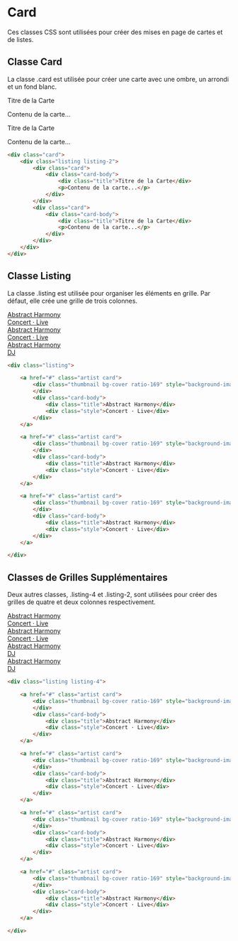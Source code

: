 # Card

Ces classes CSS sont utilisées pour créer des mises en page de cartes et de listes.

## Classe Card

La classe .card est utilisée pour créer une carte avec une ombre, un arrondi et un fond blanc.

<div className="html-preview">
    <div className="listing listing-2">
        <div className="card">
            <div className="card-body">
                <div className="title">Titre de la Carte</div>
                <p>Contenu de la carte...</p>
            </div>
        </div>
        <div className="card">
            <div className="card-body">
                <div className="title">Titre de la Carte</div>
                <p>Contenu de la carte...</p>
            </div>
        </div>
    </div>
</div>

```html title="HTML"
<div class="card">
    <div class="listing listing-2">
        <div class="card">
            <div class="card-body">
                <div class="title">Titre de la Carte</div>
                <p>Contenu de la carte...</p>
            </div>
        </div>
        <div class="card">
            <div class="card-body">
                <div class="title">Titre de la Carte</div>
                <p>Contenu de la carte...</p>
            </div>
        </div>
    </div>
</div>
```

## Classe Listing

La classe .listing est utilisée pour organiser les éléments en grille. Par défaut, elle crée une grille de trois colonnes.

<div className="html-preview">
    <div className="listing">
        <a href="https://yohansati.com/artistes/abstract-harmony" className="artist card">
            <div className="thumbnail bg-cover ratio-169" style={{ backgroundImage: "url('https://yohansati.com/storage/1/conversions/abstral-official-fnYHoNUJUNQ-unsplash-thumb.jpg')" }}>
            </div>
            <div className="card-body">
                <div className="title">Abstract Harmony</div>
                <div className="style">Concert · Live</div>
            </div>
        </a>
        <a href="https://yohansati.com/artistes/abstract-harmony" className="artist card">
            <div className="thumbnail bg-cover ratio-169" style={{ backgroundImage: "url('https://yohansati.com/storage/3/conversions/glenn-van-de-wiel-z0UWZON4a2s-unsplash-thumb.jpg')" }}>
            </div>
            <div className="card-body">
                <div className="title">Abstract Harmony</div>
                <div className="style">Concert · Live</div>
            </div>
        </a>
        <a href="https://yohansati.com/artistes/abstract-harmony" className="artist card">
            <div className="thumbnail bg-cover ratio-169" style={{ backgroundImage: "url('https://yohansati.com/storage/4/conversions/hans-vivek-By96LAr-34o-unsplash-thumb.jpg')" }}>
            </div>
            <div className="card-body">
                <div className="title">Abstract Harmony</div>
                <div className="style">DJ</div>
            </div>
        </a>
    </div>
</div>

```html title="HTML"
<div class="listing">

    <a href="#" class="artist card">
        <div class="thumbnail bg-cover ratio-169" style="background-image: url('image.jpg')">
        </div>
        <div class="card-body">
            <div class="title">Abstract Harmony</div>
            <div class="style">Concert · Live</div>
        </div>
    </a>

    <a href="#" class="artist card">
        <div class="thumbnail bg-cover ratio-169" style="background-image: url('image.jpg')">
        </div>
        <div class="card-body">
            <div class="title">Abstract Harmony</div>
            <div class="style">Concert · Live</div>
        </div>
    </a>

    <a href="#" class="artist card">
        <div class="thumbnail bg-cover ratio-169" style="background-image: url('image.jpg')">
        </div>
        <div class="card-body">
            <div class="title">Abstract Harmony</div>
            <div class="style">Concert · Live</div>
        </div>
    </a>

</div>
```

## Classes de Grilles Supplémentaires

Deux autres classes, .listing-4 et .listing-2, sont utilisées pour créer des grilles de quatre et deux colonnes respectivement.

<div className="html-preview">
    <div className="listing listing-4">
        <a href="https://yohansati.com/artistes/abstract-harmony" className="artist card">
            <div className="thumbnail bg-cover ratio-169" style={{ backgroundImage: "url('https://yohansati.com/storage/1/conversions/abstral-official-fnYHoNUJUNQ-unsplash-thumb.jpg')" }}>
            </div>
            <div className="card-body">
                <div className="title">Abstract Harmony</div>
                <div className="style">Concert · Live</div>
            </div>
        </a>
        <a href="https://yohansati.com/artistes/abstract-harmony" className="artist card">
            <div className="thumbnail bg-cover ratio-169" style={{ backgroundImage: "url('https://yohansati.com/storage/3/conversions/glenn-van-de-wiel-z0UWZON4a2s-unsplash-thumb.jpg')" }}>
            </div>
            <div className="card-body">
                <div className="title">Abstract Harmony</div>
                <div className="style">Concert · Live</div>
            </div>
        </a>
        <a href="https://yohansati.com/artistes/abstract-harmony" className="artist card">
            <div className="thumbnail bg-cover ratio-169" style={{ backgroundImage: "url('https://yohansati.com/storage/4/conversions/hans-vivek-By96LAr-34o-unsplash-thumb.jpg')" }}>
            </div>
            <div className="card-body">
                <div className="title">Abstract Harmony</div>
                <div className="style">DJ</div>
            </div>
        </a>
        <a href="https://yohansati.com/artistes/abstract-harmony" className="artist card">
            <div className="thumbnail bg-cover ratio-169" style={{ backgroundImage: "url('https://yohansati.com/storage/6/conversions/wesley-tingey-mn9zAs9gYXQ-unsplash-thumb.jpg')" }}>
            </div>
            <div className="card-body">
                <div className="title">Abstract Harmony</div>
                <div className="style">DJ</div>
            </div>
        </a>
    </div>
</div>

```html title="HTML"
<div class="listing listing-4">

    <a href="#" class="artist card">
        <div class="thumbnail bg-cover ratio-169" style="background-image: url('image.jpg')">
        </div>
        <div class="card-body">
            <div class="title">Abstract Harmony</div>
            <div class="style">Concert · Live</div>
        </div>
    </a>

    <a href="#" class="artist card">
        <div class="thumbnail bg-cover ratio-169" style="background-image: url('image.jpg')">
        </div>
        <div class="card-body">
            <div class="title">Abstract Harmony</div>
            <div class="style">Concert · Live</div>
        </div>
    </a>

    <a href="#" class="artist card">
        <div class="thumbnail bg-cover ratio-169" style="background-image: url('image.jpg')">
        </div>
        <div class="card-body">
            <div class="title">Abstract Harmony</div>
            <div class="style">Concert · Live</div>
        </div>
    </a>

    <a href="#" class="artist card">
        <div class="thumbnail bg-cover ratio-169" style="background-image: url('image.jpg')">
        </div>
        <div class="card-body">
            <div class="title">Abstract Harmony</div>
            <div class="style">Concert · Live</div>
        </div>
    </a>

</div>
```

